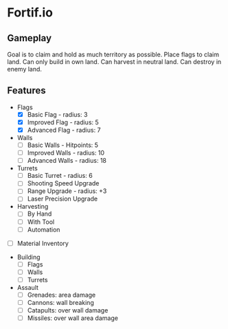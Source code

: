 # Fortif.io

## Gameplay
Goal is to claim and hold as much territory as possible.
Place flags to claim land.
Can only build in own land.
Can harvest in neutral land.
Can destroy in enemy land.

## Features
- Flags
    - [x] Basic Flag - radius: 3
    - [x] Improved Flag - radius: 5
    - [x] Advanced Flag - radius: 7
- Walls
    - [ ] Basic Walls - Hitpoints: 5
    - [ ] Improved Walls - radius: 10
    - [ ] Advanced Walls - radius: 18
- Turrets
    - [ ] Basic Turret - radius: 6
    - [ ] Shooting Speed Upgrade
    - [ ] Range Upgrade - radius: +3
    - [ ] Laser Precision Upgrade
- Harvesting
    - [ ] By Hand
    - [ ] With Tool
    - [ ] Automation
- [ ] Material Inventory
- Building
    - [ ] Flags
    - [ ] Walls
    - [ ] Turrets
- Assault
    - [ ] Grenades: area damage
    - [ ] Cannons: wall breaking
    - [ ] Catapults: over wall damage
    - [ ] Missiles: over wall area damage